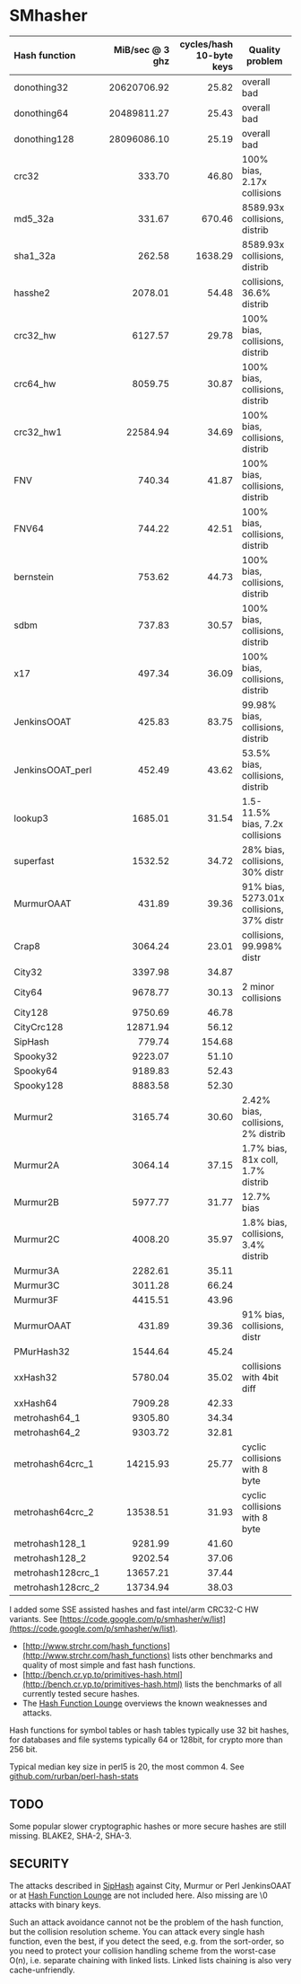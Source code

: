 SMhasher
========

| Hash function   |MiB/sec @ 3 ghz | cycles/hash 10-byte keys | Quality problem |
|:----------------|------------:|-------------:|--------------------------------|
| donothing32     | 20620706.92 |        25.82 | overall bad                    |
| donothing64     | 20489811.27 |        25.43 | overall bad                    |
| donothing128    | 28096086.10 |        25.19 | overall bad                    |
| crc32           |      333.70 |        46.80 | 100% bias, 2.17x collisions    |
| md5_32a         |      331.67 |       670.46 | 8589.93x collisions, distrib   |
| sha1_32a        |      262.58 |      1638.29 | 8589.93x collisions, distrib   |
| hasshe2         |     2078.01 |        54.48 | collisions, 36.6% distrib      |
| crc32_hw        |     6127.57 |        29.78 | 100% bias, collisions, distrib |
| crc64_hw        |     8059.75 |        30.87 | 100% bias, collisions, distrib |
| crc32_hw1       |    22584.94 |        34.69 | 100% bias, collisions, distrib |
| FNV             |      740.34 |        41.87 | 100% bias, collisions, distrib |
| FNV64           |      744.22 |        42.51 | 100% bias, collisions, distrib |
| bernstein       |      753.62 |        44.73 | 100% bias, collisions, distrib |
| sdbm            |      737.83 |        30.57 | 100% bias, collisions, distrib |
| x17             |      497.34 |        36.09 | 100% bias, collisions, distrib |
| JenkinsOOAT     |      425.83 |        83.75 | 99.98% bias, collisions, distrib |
| JenkinsOOAT_perl|      452.49 |        43.62 | 53.5% bias, collisions, distrib |
| lookup3         |     1685.01 |        31.54 | 1.5-11.5% bias, 7.2x collisions |
| superfast       |     1532.52 |        34.72 | 28% bias, collisions, 30% distr |
| MurmurOAAT      |      431.89 |        39.36 | 91% bias, 5273.01x collisions, 37% distr |
| Crap8           |     3064.24 |        23.01 | collisions, 99.998% distr      |
| City32          |     3397.98 |        34.87 |                                |
| City64          |     9678.77 |        30.13 | 2 minor collisions             |
| City128         |     9750.69 |        46.78 |                                |
| CityCrc128      |    12871.94 |        56.12 |                                |
| SipHash         |      779.74 |       154.68 |                                |
| Spooky32        |     9223.07 |        51.10 |                                |
| Spooky64        |     9189.83 |        52.43 |                                |
| Spooky128       |     8883.58 |        52.30 |                                |
| Murmur2         |	    3165.74 |	   30.60 | 2.42% bias, collisions, 2% distrib |
| Murmur2A        |	    3064.14 |	   37.15 | 1.7% bias, 81x coll, 1.7% distrib  |
| Murmur2B        |	    5977.77 |	   31.77 | 12.7% bias                     |
| Murmur2C        |	    4008.20 |	   35.97 | 1.8% bias, collisions, 3.4% distrib |
| Murmur3A        |	    2282.61 |	   35.11 |                            |
| Murmur3C        |	    3011.28 |	   66.24 |                            |
| Murmur3F        |	    4415.51 |	   43.96 |                            |
| MurmurOAAT      |	     431.89 |	   39.36 | 91% bias, collisions, distr |
| PMurHash32      |	    1544.64 |	   45.24 |                            |
| xxHash32        |	    5780.04 |	   35.02 | collisions with 4bit diff  |
| xxHash64        |	    7909.28 |	   42.33 |                            |
| metrohash64_1   |	    9305.80 |	   34.34 |                            |
| metrohash64_2   |	    9303.72 |	   32.81 |                            |
| metrohash64crc_1 |   14215.93 |	   25.77 | cyclic collisions with 8 byte |
| metrohash64crc_2 |   13538.51 |	   31.93 | cyclic collisions with 8 byte |
| metrohash128_1  |	    9281.99 |	   41.60 |                            |
| metrohash128_2  |	    9202.54 |	   37.06 |                            |
| metrohash128crc_1 |  13657.21 |	   37.44 |                            |
| metrohash128crc_2 |  13734.94 |	   38.03 |                            |

I added some SSE assisted hashes and fast intel/arm CRC32-C HW variants.
See [https://code.google.com/p/smhasher/w/list](https://code.google.com/p/smhasher/w/list).

* [http://www.strchr.com/hash_functions](http://www.strchr.com/hash_functions) lists other benchmarks and quality of most simple and fast hash functions.
* [http://bench.cr.yp.to/primitives-hash.html](http://bench.cr.yp.to/primitives-hash.html) lists the benchmarks of all currently tested secure hashes.
* The [Hash Function Lounge](http://www.larc.usp.br/~pbarreto/hflounge.html) overviews the known weaknesses and attacks.

Hash functions for symbol tables or hash tables typically use 32 bit hashes,
for databases and file systems typically 64 or 128bit, for crypto more than 256 bit.

Typical median key size in perl5 is 20, the most common 4.
See [github.com/rurban/perl-hash-stats](https://github.com/rurban/perl-hash-stats)

TODO
----
Some popular slower cryptographic hashes or more secure hashes are still missing.
BLAKE2, SHA-2, SHA-3.

SECURITY
--------

The attacks described in [SipHash](https://131002.net/siphash/) against City, Murmur or Perl
JenkinsOAAT or at [Hash Function Lounge](http://www.larc.usp.br/~pbarreto/hflounge.html) are not included here.
Also missing are \0 attacks with binary keys.

Such an attack avoidance cannot not be the problem of the hash function, but the collision resolution scheme.
You can attack every single hash function, even the best, if you detect the seed, e.g. from the sort-order,
so you need to protect your collision handling scheme from the worst-case O(n), i.e. separate chaining
with linked lists. Linked lists chaining is also very cache-unfriendly.

